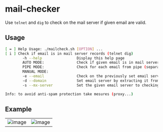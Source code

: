 # mail-checker
Use `telnet` and `dig` to check on the mail server if given email are valid.

## Usage
```bash
[ = ] Help Usage: ./mailcheck.sh [OPTION] ...
[ i ] Check if email is in mail server records (telnet dig)
        -h --help                Display this help page
        AUTO MODE:               Check if given email is in mail server records
        PIPE MODE:               Check for each email from pipe (separator:EOF)
        MANUAL MODE:
        -e --email               Check on the previously set email server (default: gmail)
        -d --domain              Set email server by extracting it from dns record of the domain
        -s --mx-server           Set the given email server to checking server

Info: to avoid anti-spam protection take mesures (proxy...)
```

## Example

|||
|:--:|:--:|
|![image](https://github.com/lostsh/mail-checker/assets/43549864/016d4cc3-f0ac-41ce-b9d8-899a669d9243)|![image](https://github.com/lostsh/mail-checker/assets/43549864/8deb23f0-0032-44ef-b302-96c229ad7bcb)|

